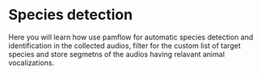 # Species detection

Here you will learn how use pamflow for automatic species detection and identification in the collected audios, filter for the custom list of target species and store segmetns of the audios having relavant animal vocalizations. 